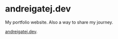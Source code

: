 # andreigatej.dev

<!-- !\[(.*)\]\(.*\/([^)]*)\) -->
<!-- ![$1](images/$2) -->

My portfolio website. Also a way to share my journey.

[andreigatej.dev](https://andreigatej.dev).